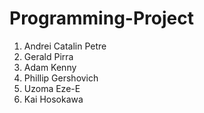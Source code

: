# Programming-Project
1. Andrei Catalin Petre
2. Gerald Pirra
3. Adam Kenny
4. Phillip Gershovich
5. Uzoma Eze-E
6. Kai Hosokawa
